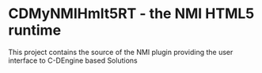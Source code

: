 # CDMyNMIHmlt5RT - the NMI HTML5 runtime

This project contains the source of the NMI plugin providing the user interface to C-DEngine based Solutions

